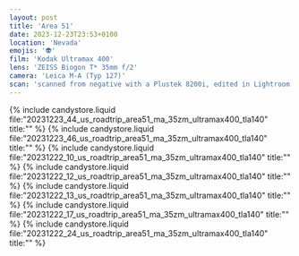 ```yaml
---
layout: post
title: 'Area 51'
date: 2023-12-23T23:53+0100
location: 'Nevada'
emojis: '👽'
film: 'Kodak Ultramax 400'
lens: 'ZEISS Biogon T* 35mm f/2'
camera: 'Leica M-A (Typ 127)'
scan: 'scanned from negative with a Plustek 8200i, edited in Lightroom'
---
```


{% include candystore.liquid file:"20231223_44_us_roadtrip_area51_ma_35zm_ultramax400_tla140" title:"" %}
{% include candystore.liquid file:"20231223_46_us_roadtrip_area51_ma_35zm_ultramax400_tla140" title:"" %}
{% include candystore.liquid file:"20231222_10_us_roadtrip_area51_ma_35zm_ultramax400_tla140" title:"" %}
{% include candystore.liquid file:"20231222_12_us_roadtrip_area51_ma_35zm_ultramax400_tla140" title:"" %}
{% include candystore.liquid file:"20231222_13_us_roadtrip_area51_ma_35zm_ultramax400_tla140" title:"" %}
{% include candystore.liquid file:"20231222_17_us_roadtrip_area51_ma_35zm_ultramax400_tla140" title:"" %}
{% include candystore.liquid file:"20231222_24_us_roadtrip_area51_ma_35zm_ultramax400_tla140" title:"" %}